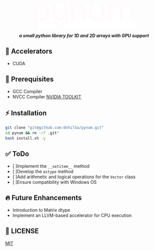 <p align="center">
  <img src="./docs/pynum_light.png" alt="pynum">
</p>
<p align="center"><strong><em>a small python library for 1D and 2D arrays with GPU support</em></strong></p>

## 🚀 Accelerators
- CUDA

## 📌 Prerequisites
  - GCC Compiler
  - NVCC Compiler [NVIDIA TOOLKIT](https://developer.nvidia.com/cuda-downloads)

## ⚡ Installation
  ```bash
  git clone "git@github.com:0xhilSa/pynum.git"
  cd pynum && rm -rf .git*
  bash install.sh -y
  ```

## ✅ ToDo
- [ ]Implement the `__setitem__` method
- [ ]Develop the `astype` method
- [ ]Add arithmetic and logical operations for the `Vector` class
- [ ]Ensure compatibility with Windows OS

## 🔥 Future Enhancements
- Introduction to Matrix dtype
- Implement an LLVM-based accelerator for CPU execution

## 📜 LICENSE
[MIT](./LICENSE)
